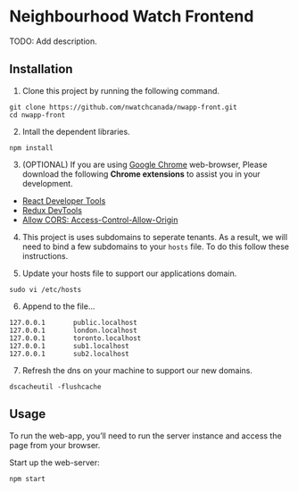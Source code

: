 # Neighbourhood Watch Frontend
TODO: Add description.

## Installation

1. Clone this project by running the following command.

  ```
  git clone https://github.com/nwatchcanada/nwapp-front.git
  cd nwapp-front
  ```

2. Intall the dependent libraries.

  ```
  npm install
  ```

3. (OPTIONAL) If you are using [Google Chrome](https://www.google.com/chrome/) web-browser, Please download the following **Chrome extensions** to assist you in your development.

  * [React Developer Tools](https://chrome.google.com/webstore/detail/react-developer-tools/fmkadmapgofadopljbjfkapdkoienihi?hl=en)
  * [Redux DevTools](https://chrome.google.com/webstore/detail/redux-devtools/lmhkpmbekcpmknklioeibfkpmmfibljd?hl=en)
  * [Allow CORS: Access-Control-Allow-Origin](https://chrome.google.com/webstore/detail/allow-cors-access-control/lhobafahddgcelffkeicbaginigeejlf?hl=en)

4. This project is uses subdomains to seperate tenants. As a result, we will need to bind a few subdomains to your ``hosts`` file. To do this follow these instructions.

5. Update your hosts file to support our applications domain.

  ```
  sudo vi /etc/hosts
  ```

6. Append to the file...

  ```
  127.0.0.1       public.localhost
  127.0.0.1       london.localhost
  127.0.0.1       toronto.localhost
  127.0.0.1       sub1.localhost
  127.0.0.1       sub2.localhost
  ```


7. Refresh the dns on your machine to support our new domains.

  ```
  dscacheutil -flushcache
  ```

## Usage
To run the web-app, you’ll need to run the server instance and access the page from your browser.

Start up the web-server:

  ```
  npm start
  ```
